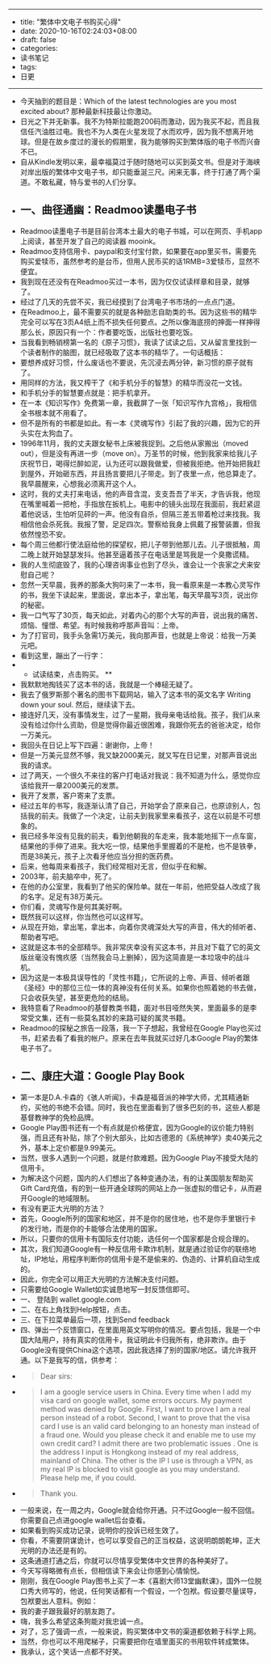 - --
- title: "繁体中文电子书购买心得"
- date: 2020-10-16T02:24:03+08:00
- draft: false
- categories: 
- 读书笔记
- tags: 
- 日更
- --
- 今天抽到的题目是：Which of the latest technologies are you most excited about? 那种最新科技最让你激动。
- 日光之下并无新事。我不为特斯拉能跑200码而激动，因为我买不起，而且我信任汽油胜过电。我也不为人类在火星发现了水而欢呼，因为我不想离开地球。但是在故乡度过的漫长的假期里，我为能够购买到繁体版的电子书而兴奋不已。
- 自从Kindle发明以来，最幸福莫过于随时随地可以买到英文书。但是对于海峡对岸出版的繁体中文电子书，却只能垂涎三尺。闲来无事，终于打通了两个渠道。不敢私藏，特与爱书的人们分享。
- ## 一、曲径通幽：Readmoo读墨电子书
- Readmoo读墨电子书是目前台湾本土最大的电子书城，可以在网页、手机app上阅读，甚至开发了自己的阅读器 mooink。
- Readmoo支持信用卡、paypal和支付宝付款，如果要在app里买书，需要先购买爱犊币，虽然参考的是台币，但用人民币买的话1RMB=3爱犊币，显然不便宜。
- 我到现在还没有在Readmoo买过一本书，因为仅仅试读样章和目录，就够了。
- 经过了几天的先尝不买，我已经摸到了台湾电子书市场的一点点门道。
- 在Readmoo上，最不需要买的就是各种励志自助类的书。因为这些书的精华完全可以写在3页A4纸上而不损失任何要点。之所以像海底捞的抻面一样抻得那么长，原因只有一个：作者要吃饭，出版社也要吃饭。
- 当我看到畅销榜第一名的《原子习惯》，我读了试读之后，又从留言里找到一个读者制作的脑图，就已经吸取了这本书的精华了。一句话概括：
- 要想养成好习惯，什么废话也不要说，先沉浸去两分钟，新习惯的原子就有了。
- 用同样的方法，我又榨干了《和手机分手的智慧》的精华而没花一文钱。
- 和手机分手的智慧要点就是：把手机拿开。
- 在一本《知识写作》免费第一章，我截屏了一张「知识写作九宫格」，我相信全书根本就不用看了。
- 但不是所有的书都是如此。有一本《灵魂写作》引起了我的兴趣，因为它的开头实在太狗血了。
- 1996年11月，我的丈夫跟女秘书上床被我捉到。之后他从家搬出（moved out），但是没有再进一步（move on）。万圣节的时候，他到我家来给我儿子庆祝节日，喝得烂醉如泥，认为还可以跟我做爱，但被我拒绝。他开始把我赶到屋外，开始砸东西，并且扬言要把儿子带走。到了夜里一点，他总算走了。我早晨醒来，心想我必须离开这个人。
- 这时，我的丈夫打来电话，他的声音含混，支支吾吾了半天，才告诉我，他现在嘴里喊着一把枪，手指放在扳机上。电影中的镜头出现在我面前，我赶紧逗着他说话，生怕听见砰的一声。他没有自杀，但隔三差五带着枪过来找我。我相信他会杀死我。我报了警，足足四次。警察给我身上佩戴了报警装置，但我依然惶恐不安。
- 每个周三他都行使法庭给他的探望权，把儿子带到他那儿去。儿子很抵触，周二晚上就开始瑟瑟发抖。他甚至逼着孩子在电话里是骂我是一个臭撒谎精。
- 我的人生彻底毁了，我的心理咨询事业也到了尽头，谁会让一个丧家之犬来安慰自己呢？
- 忽然一天早晨，我养的那条大狗叼来了一本书，我一看原来是一本教心灵写作的书，我坐下读起来，里面说，拿出本子，拿出笔，每天早晨写3页，说出你的秘密。
- 我一口气写了30页，每天如此，对着内心的那个大写的声音，说出我的痛苦、烦恼、憧憬、希望。有时候我称呼那声音叫：上帝。
- 为了打官司，我手头急需1万美元，我向那声音，也就是上帝说：给我一万美元吧。
- 看到这里，蹦出了一行字：
- * 试读结束，点击购买。 **
- 我默默地掏钱买了这本书的话，我就是一个棒槌无疑了。
- 我去了俄罗斯那个著名的图书下载网站，输入了这本书的英文名字 Writing down your soul. 然后，继续读下去。
- 接连好几天，没有事情发生，过了一星期，我母亲电话给我。孩子，我们从来没有给过你什么资助，但是觉得你最近很困难，我跟你死去的爸爸决定，给你一万美元。
- 我回头在日记上写下四遍：谢谢你，上帝！
- 但是一万美元显然不够，我又缺2000美元，就又写在日记里，对那声音说出我的请求。
- 过了两天，一个很久不来往的客户打电话对我说：我不知道为什么，感觉你应该给我开一章2000美元的发票。
- 我开了发票，客户寄来了支票。
- 经过五年的书写，我逐渐认清了自己，开始学会了原来自己，也原谅别人，包括我的前夫。我做了一个决定，让前夫到我家里来看孩子，这在以前是不可想象的。
- 我已经多年没有见我的前夫，看到他朝我的车走来，我本能地摇下一点车窗，结果他的手伸了进来。我大吃一惊，结果他手里握着的不是枪，也不是铁拳，而是38美元，孩子上次看牙他应当分担的医药费。
- 后来，他每周来看孩子，我们经常相对无言，但似乎在和解。
- 2003年，前夫脑卒中，死了。
- 在他的办公室里，我看到了他买的保险单。就在一年前，他把受益人改成了我的名字。足足有38万美元。
- 你们看，灵魂写作是何其美好啊。
- 既然我可以这样，你当然也可以这样写。
- 从现在开始，拿出笔，拿出本，向着你灵魂深处大写的声音，伟大的倾听者、帮助者写吧。
- 这就是这本书的全部精华。我非常庆幸没有买这本书，并且对下载了它的英文版丝毫没有愧疚感（当然我会马上删掉），因为这简直是一本垃圾中的战斗机。
- 因为这是一本极具误导性的「灵性书籍」，它所说的上帝、声音、倾听者跟《圣经》中的那位三位一体的真神没有任何关系。如果你也照着她的书去做，只会收获失望，甚至更危险的结局。
- 我特意看了Readmoo的基督教类书籍，面对书目哑然失笑，里面最多的是李常受文集，还有一些莫名其妙的来路可疑的属灵书籍。
- Readmoo的探秘之旅告一段落，我一下子想起，我曾经在Google Play也买过书，赶紧去看了看我的帐户。原来在去年我就买过好几本Google Play的繁体电子书了。
- ## 二、康庄大道：Google Play Book
- 第一本是D.A.卡森的《骇人听闻》，卡森是福音派的神学大师，尤其精通新约，买他的书绝不会错。同时，我也在里面看到了很多巴刻的书，这些人都是基督教神学的免检品牌。
- Google Play图书还有一个有点就是价格便宜，因为Google的议价能力特别强，而且还有补贴，除了个别大部头，比如古德恩的《系统神学》卖40美元之外，基本上定价都是9.99美元。
- 当然，很多人遇到一个问题，就是付款难题。因为Google Play不接受大陆的信用卡。
- 为解决这个问题，国内的人们想出了各种变通办法，有的让美国朋友帮助买Gift Card充值，有的到一些开通全球购的网站上办一张虚拟的借记卡，从而避开Google的地域限制。
- 有没有更正大光明的方法？
- 首先，Google所列的国家和地区，并不是你的居住地，也不是你手里银行卡的发行地，而是你的卡能够合法使用的国家。
- 所以，只要你的信用卡有国际支付功能，选任何一个国家都是合规合理的。
- 其次，我们知道Google有一种反信用卡欺诈机制，就是通过验证你的联络地址，IP地址，用程序判断你的信用卡是不是偷来的、伪造的、计算机自动生成的。
- 因此，你完全可以用正大光明的方法解决支付问题。
- 只需要给Google Wallet如实诚恳地写一封反馈信即可。
- 一、 登陆到 wallet.google.com
- 二、在右上角找到Help按钮，点击。
- 三、在下拉菜单最后一项，找到Send feedback
- 四、弹出一个反馈窗口，在里面用英文写明你的情况。要点包括，我是一个中国大陆用户，持有真实的信用卡，我证明此卡归我所有，绝非欺诈。由于Google没有提供China这个选项，因此我选择了别的国家/地区。请允许我开通。以下是我写的信，供参考：
- > Dear sirs:
- > I am a google service users in China. Every time when I add my visa card on google wallet, some errors occurs. My payment method was denied by Google. First, I want to prove I am a real person instead of a robot. Second, I want to prove that the visa card I use is an valid card belonging to an honesty man instead of a fraud one. Would you please check it and enable me to use my own credit card? I admit there are two problematic issues . One is the address I input is Hongkong instead of my real address, mainland of China. The other is the IP I use is through a VPN, as my real IP is blocked to visit google as you may understand. Please help me, if you could.
- > Thank you.
- 一般来说，在一周之内，Google就会给你开通。只不过Google一般不回信。你需要自己点进google wallet后台查看。
- 如果看到购买成功记录，说明你的投诉已经生效了。
- 你看，不需要阴谋诡计，也可以享受自己的正当权益，这说明朗朗乾坤，正大光明的办法还是有的。
- 这条通道打通之后，你就可以尽情享受繁体中文世界的各种美好了。
- 今天写得略微有点长，但相信读下来会让你感到心情愉悦。
- 刚刚，我在Google Play图书上买了一本《喜剧大师13堂幽默课》，国外一位脱口秀大师写的，他说，任何笑话都有一个假设，一个包袱。假设要尽量误导，包袱要出人意料。例如：
- 我的妻子跟我最好的朋友跑了。
- 嗨，我多么希望这条狗能对我忠诚一点。
- 对了，忘了强调一点，一般来说，购买繁体中文书的渠道都依赖于科学上网。
- 当然，你也可以不用爬梯子，只需要把你在墙里面买的书用软件转成繁体。
- 我承认，这个笑话一点都不好笑。
